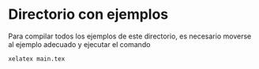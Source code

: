 # Directorio con ejemplos

Para compilar todos los ejemplos de este directorio, es necesario
moverse al ejemplo adecuado y ejecutar el comando

```
xelatex main.tex
```
